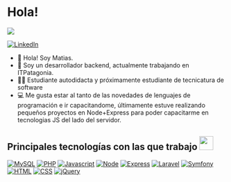 <h1> Hola! </h1>
<p align='center'>
</p>

<p>
  <a href="https://github.com/DenverCoder1/readme-typing-svg"><img src="https://readme-typing-svg.herokuapp.com?&font=IBM+Plex+Sans&color=abcdef&size=20&lines=Bienvenidos+a+mi+GitHub!;Me+llamo+Matias+soy+desarrollador+back-end" /></a>
</p>

   <a href="https://www.linkedin.com/in/matias-gonzalez97/" target="_blank">
    <img target="_blank" alt="LinkedIn" src="https://img.shields.io/badge/LinkedIn-0077B5?style=for-the-badge&logo=linkedin&logoColor=white">
  </a>   

- 👋 Hola! Soy Matias.
- 💼 Soy un desarrollador backend, actualmente trabajando en ITPatagonia.
- 👨‍🎓 Estudiante autodidacta y próximamente estudiante de tecnicatura de software
- 💻 Me gusta estar al tanto de las novedades de lenguajes de programación e ir capacitandome, últimamente estuve realizando pequeños proyectos en Node+Express para poder capacitarme en tecnologias JS del lado del servidor.

<h2> Principales tecnologías con las que trabajo <img src = "https://media2.giphy.com/media/QssGEmpkyEOhBCb7e1/giphy.gif?cid=ecf05e47a0n3gi1bfqntqmob8g9aid1oyj2wr3ds3mg700bl&rid=giphy.gif" width = 32px> </h2>


<a href="https://www.mysql.com/"><img alt="MySQL" src="https://img.shields.io/badge/-Mysql-blue"></a>
<a href="https://www.php.net/"><img alt="PHP" src="https://img.shields.io/badge/-PHP-blue"></a>
<a href="https://www.javascript.com/" target="_blank"><img alt="Javascript" src="https://img.shields.io/badge/-Javascript-orange"></a>
<a href="https://nodejs.org/es/" target="_blank"><img alt="Node" src="https://img.shields.io/badge/-NodeJS-green"></a>
<a href="https://expressjs.com/es/"><img alt="Express" src="https://img.shields.io/badge/-Express-lightgrey"></a>
<a href="https://laravel.com/"><img alt="Laravel" src="https://img.shields.io/badge/-Laravel-red"></a>
<a href="https://symfony.es/"><img alt="Symfony" src="https://img.shields.io/badge/-Symfony-purple"></a>
<a href=""><img alt="HTML" src="https://img.shields.io/badge/-HTML-white"></a>
<a href=""><img alt="CSS" src="https://img.shields.io/badge/-CSS-blue"></a>
<a href=""><img alt="jQuery" src="https://img.shields.io/badge/-Jquery-yellowgreen"></a>

